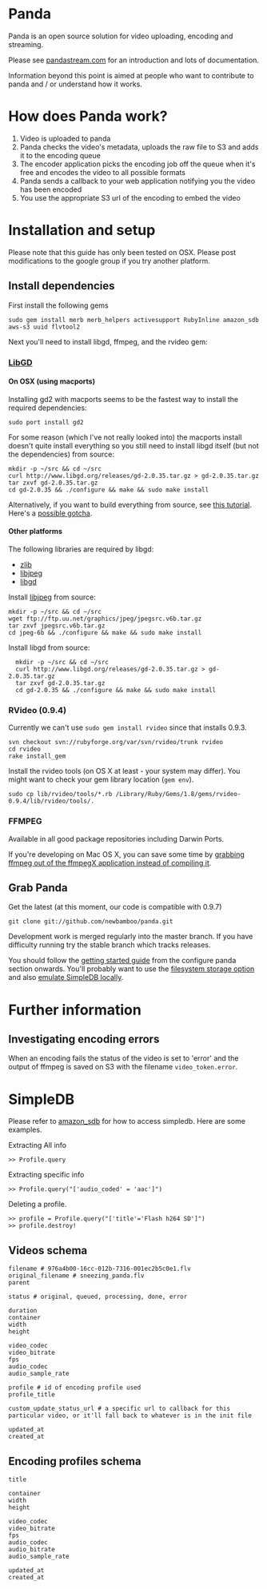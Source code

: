 Panda
=====

Panda is an open source solution for video uploading, encoding and streaming.

Please see [pandastream.com](http://pandastream.com/) for an introduction and lots of documentation.

Information beyond this point is aimed at people who want to contribute to panda and / or understand how it works.

How does Panda work?
====================

1. Video is uploaded to panda
2. Panda checks the video's metadata, uploads the raw file to S3 and adds it to the encoding queue
3. The encoder application picks the encoding job off the queue when it's free and encodes the video to all possible formats
4. Panda sends a callback to your web application notifying you the video has been encoded
5. You use the appropriate S3 url of the encoding to embed the video

Installation and setup
======================

Please note that this guide has only been tested on OSX. Please post modifications to the google group if you try another platform.

Install dependencies
--------------------

First install the following gems

    sudo gem install merb merb_helpers activesupport RubyInline amazon_sdb aws-s3 uuid flvtool2

Next you'll need to install libgd, ffmpeg, and the rvideo gem:

### [LibGD](http://www.libgd.org/Main_Page)

#### On OSX (using macports)

Installing gd2 with macports seems to be the fastest way to install the required dependencies:

    sudo port install gd2

For some reason (which I've not really looked into) the macports install doesn't quite install everything so you still need to install libgd itself (but not the dependencies) from source:

    mkdir -p ~/src && cd ~/src
    curl http://www.libgd.org/releases/gd-2.0.35.tar.gz > gd-2.0.35.tar.gz
    tar zxvf gd-2.0.35.tar.gz
    cd gd-2.0.35 && ./configure && make && sudo make install

Alternatively, if you want to build everything from source, see [this tutorial](http://mikewest.org/archive/installing-libgd-from-source-on-os-x). Here's a [possible gotcha](http://www.libgd.org/FAQ#gd_keeps_saying_it_can.27t_find_png_or_jpeg_support._I_did_install_libpng_and_libjpeg._What_am_I_missing.3F).

#### Other platforms

The following libraries are required by libgd:

* [zlib](http://www.zlib.net)
* [libjpeg](http://www.ijg.org/)
* [libgd](http://www.libgd.org/Main_Page)

Install [libjpeg](http://www.ijg.org/) from source:

    mkdir -p ~/src && cd ~/src
    wget ftp://ftp.uu.net/graphics/jpeg/jpegsrc.v6b.tar.gz
    tar zxvf jpegsrc.v6b.tar.gz
    cd jpeg-6b && ./configure && make && sudo make install

Install libgd from source:

      mkdir -p ~/src && cd ~/src
      curl http://www.libgd.org/releases/gd-2.0.35.tar.gz > gd-2.0.35.tar.gz
      tar zxvf gd-2.0.35.tar.gz
      cd gd-2.0.35 && ./configure && make && sudo make install

### RVideo (0.9.4)

Currently we can't use `sudo gem install rvideo` since that installs 0.9.3.

    svn checkout svn://rubyforge.org/var/svn/rvideo/trunk rvideo
    cd rvideo
    rake install_gem

Install the rvideo tools (on OS X at least - your system may differ). You might want to check your gem library location (`gem env`).

    sudo cp lib/rvideo/tools/*.rb /Library/Ruby/Gems/1.8/gems/rvideo-0.9.4/lib/rvideo/tools/.

### FFMPEG

Available in all good package repositories including Darwin Ports.

If you're developing on Mac OS X, you can save some time by [grabbing ffmpeg out of the ffmpegX application instead of compiling it](http://www.macosxhints.com/article.php?story=20061220082125312).

Grab Panda
----------
Get the latest (at this moment, our code is compatible with 0.9.7)

    git clone git://github.com/newbamboo/panda.git

Development work is merged regularly into the master branch. If you have difficulty running try the stable branch which tracks releases.

You should follow the [getting started guide](http://pandastream.com/docs/getting_started#configure_panda) from the configure panda section onwards. You'll probably want to use the [filesystem storage option](http://pandastream.tumblr.com/post/54322685/panda-1-2-released) and also [emulate SimpleDB locally](http://pandastream.tumblr.com/post/52779609/playing-with-panda-without-simpledb-account).

Further information
===================

Investigating encoding errors
-----------------------------

When an encoding fails the status of the video is set to 'error' and the output of ffmpeg is saved on S3 with the filename `video_token.error`.

SimpleDB
========

Please refer to [amazon\_sdb](http://nytimes.rubyforge.org/amazon_sdb/) for how to access simpledb. Here are some examples.

Extracting All info 

    >> Profile.query

Extracting specific info

    >> Profile.query("['audio_coded' = 'aac']")

Deleting a profile.

    >> profile = Profile.query("['title'='Flash h264 SD']")
    >> profile.destroy!

Videos schema
-------------

    filename # 976a4b00-16cc-012b-7316-001ec2b5c0e1.flv
    original_filename # sneezing_panda.flv
    parent

    status # original, queued, processing, done, error

    duration
    container
    width
    height

    video_codec
    video_bitrate
    fps
    audio_codec
    audio_sample_rate

    profile # id of encoding profile used
    profile_title

	custom_update_status_url # a specific url to callback for this particular video, or it'll fall back to whatever is in the init file

    updated_at
    created_at

Encoding profiles schema
------------------------

    title

    container
    width
    height

    video_codec
    video_bitrate
    fps
    audio_codec
    audio_bitrate
    audio_sample_rate

    updated_at
    created_at
